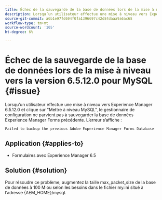 ```yaml
---
title: Échec de la sauvegarde de la base de données lors de la mise à niveau vers la version 6.5.12.0 pour MySQL.
description: Lorsqu’un utilisateur effectue une mise à niveau vers Experience Manager 6.5.12.0 et clique sur "Mettre à niveau MySQL", le gestionnaire de configuration ne parvient pas à sauvegarder la base de données Experience Manager Forms précédente.
source-git-commit: a6b1e97fd694f0fa1396697c42d84daaa9a6ac68
workflow-type: tm+mt
source-wordcount: '105'
ht-degree: 6%

---
```


# Échec de la sauvegarde de la base de données lors de la mise à niveau vers la version 6.5.12.0 pour MySQL {#issue}

Lorsqu’un utilisateur effectue une mise à niveau vers Experience Manager 6.5.12.0 et clique sur &quot;Mettre à niveau MySQL&quot;, le gestionnaire de configuration ne parvient pas à sauvegarder la base de données Experience Manager Forms précédente. L’erreur s’affiche :

`Failed to backup the previous Adobe Experience Manager Forms Database`


## Application {#applies-to}

* Formulaires avec Experience Manager 6.5

## Solution {#solution}

Pour résoudre ce problème, augmentez la taille max_packet_size de la base de données à 100 M ou selon les besoins dans le fichier my.ini situé à l’adresse {AEM_HOME}/mysql.
